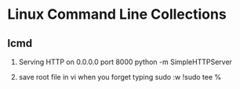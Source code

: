 Linux Command Line Collections 
======================

lcmd
-------

1. Serving HTTP on 0.0.0.0 port 8000
    python -m SimpleHTTPServer

2. save root file in vi when you forget typing sudo
     :w !sudo tee %







